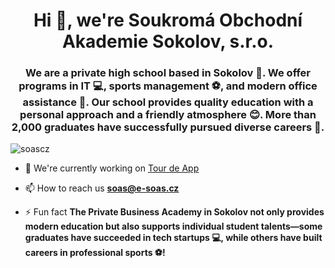 <h1 align="center">Hi 👋, we're Soukromá Obchodní Akademie Sokolov, s.r.o.</h1>
<h3 align="center">We are a private high school based in Sokolov 🏫. We offer programs in IT 💻, sports management ⚽, and modern office assistance 📝. Our school provides quality education with a personal approach and a friendly atmosphere 😊. More than 2,000 graduates have successfully pursued diverse careers 🌟.</h3>

<p align="left"> <img src="https://komarev.com/ghpvc/?username=soascz&label=Profile%20views&color=0e75b6&style=flat" alt="soascz" /> </p>

- 🔭 We're currently working on [Tour de App](https://tourde.app/)

- 📫 How to reach us **soas@e-soas.cz**

- ⚡ Fun fact **The Private Business Academy in Sokolov not only provides modern education but also supports individual student talents—some graduates have succeeded in tech startups 💻, while others have built careers in professional sports ⚽!**